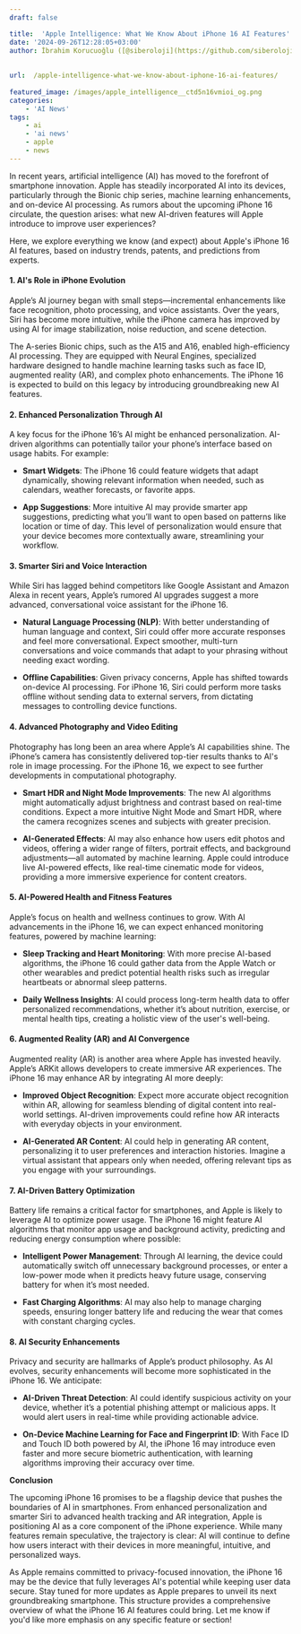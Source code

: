 ```yaml
---
draft: false

title:  'Apple Intelligence: What We Know About iPhone 16 AI Features'
date: '2024-09-26T12:28:05+03:00'
author: İbrahim Korucuoğlu ([@siberoloji](https://github.com/siberoloji))
 
 
url:  /apple-intelligence-what-we-know-about-iphone-16-ai-features/
 
featured_image: /images/apple_intelligence__ctd5n16vmioi_og.png
categories:
    - 'AI News'
tags:
    - ai
    - 'ai news'
    - apple
    - news
---
```

In recent years, artificial intelligence (AI) has moved to the forefront of smartphone innovation. Apple has steadily incorporated AI into its devices, particularly through the Bionic chip series, machine learning enhancements, and on-device AI processing. As rumors about the upcoming iPhone 16 circulate, the question arises: what new AI-driven features will Apple introduce to improve user experiences?

Here, we explore everything we know (and expect) about Apple's iPhone 16 AI features, based on industry trends, patents, and predictions from experts.
#### **1. AI's Role in iPhone Evolution**

Apple’s AI journey began with small steps—incremental enhancements like face recognition, photo processing, and voice assistants. Over the years, Siri has become more intuitive, while the iPhone camera has improved by using AI for image stabilization, noise reduction, and scene detection.

The A-series Bionic chips, such as the A15 and A16, enabled high-efficiency AI processing. They are equipped with Neural Engines, specialized hardware designed to handle machine learning tasks such as face ID, augmented reality (AR), and complex photo enhancements. The iPhone 16 is expected to build on this legacy by introducing groundbreaking new AI features.
#### **2. Enhanced Personalization Through AI**

A key focus for the iPhone 16’s AI might be enhanced personalization. AI-driven algorithms can potentially tailor your phone’s interface based on usage habits. For example:
* **Smart Widgets**: The iPhone 16 could feature widgets that adapt dynamically, showing relevant information when needed, such as calendars, weather forecasts, or favorite apps.

* **App Suggestions**: More intuitive AI may provide smarter app suggestions, predicting what you’ll want to open based on patterns like location or time of day.
This level of personalization would ensure that your device becomes more contextually aware, streamlining your workflow.
#### **3. Smarter Siri and Voice Interaction**

While Siri has lagged behind competitors like Google Assistant and Amazon Alexa in recent years, Apple’s rumored AI upgrades suggest a more advanced, conversational voice assistant for the iPhone 16.
* **Natural Language Processing (NLP)**: With better understanding of human language and context, Siri could offer more accurate responses and feel more conversational. Expect smoother, multi-turn conversations and voice commands that adapt to your phrasing without needing exact wording.

* **Offline Capabilities**: Given privacy concerns, Apple has shifted towards on-device AI processing. For iPhone 16, Siri could perform more tasks offline without sending data to external servers, from dictating messages to controlling device functions.

#### **4. Advanced Photography and Video Editing**

Photography has long been an area where Apple’s AI capabilities shine. The iPhone’s camera has consistently delivered top-tier results thanks to AI's role in image processing. For the iPhone 16, we expect to see further developments in computational photography.
* **Smart HDR and Night Mode Improvements**: The new AI algorithms might automatically adjust brightness and contrast based on real-time conditions. Expect a more intuitive Night Mode and Smart HDR, where the camera recognizes scenes and subjects with greater precision.

* **AI-Generated Effects**: AI may also enhance how users edit photos and videos, offering a wider range of filters, portrait effects, and background adjustments—all automated by machine learning.
Apple could introduce live AI-powered effects, like real-time cinematic mode for videos, providing a more immersive experience for content creators.
#### **5. AI-Powered Health and Fitness Features**

Apple’s focus on health and wellness continues to grow. With AI advancements in the iPhone 16, we can expect enhanced monitoring features, powered by machine learning:
* **Sleep Tracking and Heart Monitoring**: With more precise AI-based algorithms, the iPhone 16 could gather data from the Apple Watch or other wearables and predict potential health risks such as irregular heartbeats or abnormal sleep patterns.

* **Daily Wellness Insights**: AI could process long-term health data to offer personalized recommendations, whether it’s about nutrition, exercise, or mental health tips, creating a holistic view of the user's well-being.

#### **6. Augmented Reality (AR) and AI Convergence**

Augmented reality (AR) is another area where Apple has invested heavily. Apple’s ARKit allows developers to create immersive AR experiences. The iPhone 16 may enhance AR by integrating AI more deeply:
* **Improved Object Recognition**: Expect more accurate object recognition within AR, allowing for seamless blending of digital content into real-world settings. AI-driven improvements could refine how AR interacts with everyday objects in your environment.

* **AI-Generated AR Content**: AI could help in generating AR content, personalizing it to user preferences and interaction histories. Imagine a virtual assistant that appears only when needed, offering relevant tips as you engage with your surroundings.

#### **7. AI-Driven Battery Optimization**

Battery life remains a critical factor for smartphones, and Apple is likely to leverage AI to optimize power usage. The iPhone 16 might feature AI algorithms that monitor app usage and background activity, predicting and reducing energy consumption where possible:
* **Intelligent Power Management**: Through AI learning, the device could automatically switch off unnecessary background processes, or enter a low-power mode when it predicts heavy future usage, conserving battery for when it’s most needed.

* **Fast Charging Algorithms**: AI may also help to manage charging speeds, ensuring longer battery life and reducing the wear that comes with constant charging cycles.

#### **8. AI Security Enhancements**

Privacy and security are hallmarks of Apple’s product philosophy. As AI evolves, security enhancements will become more sophisticated in the iPhone 16. We anticipate:
* **AI-Driven Threat Detection**: AI could identify suspicious activity on your device, whether it’s a potential phishing attempt or malicious apps. It would alert users in real-time while providing actionable advice.

* **On-Device Machine Learning for Face and Fingerprint ID**: With Face ID and Touch ID both powered by AI, the iPhone 16 may introduce even faster and more secure biometric authentication, with learning algorithms improving their accuracy over time.

**Conclusion**

The upcoming iPhone 16 promises to be a flagship device that pushes the boundaries of AI in smartphones. From enhanced personalization and smarter Siri to advanced health tracking and AR integration, Apple is positioning AI as a core component of the iPhone experience. While many features remain speculative, the trajectory is clear: AI will continue to define how users interact with their devices in more meaningful, intuitive, and personalized ways.

As Apple remains committed to privacy-focused innovation, the iPhone 16 may be the device that fully leverages AI's potential while keeping user data secure. Stay tuned for more updates as Apple prepares to unveil its next groundbreaking smartphone.
This structure provides a comprehensive overview of what the iPhone 16 AI features could bring. Let me know if you'd like more emphasis on any specific feature or section!
